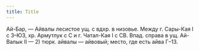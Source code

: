 ```yaml
---
title: Title
---
```


Ай-Бар, — Айвалы лесистое ущ. с вдхр. в низовье. Между г. Сары-Кая I с З–ЮЗ, хр.
Армутлук с С и г. Чатал-Кая I с СВ. Впад. справа в ущ. Ай-Валык II — 2) тюрк.
айвалы — айвовый; место, где есть айва Г–13.
